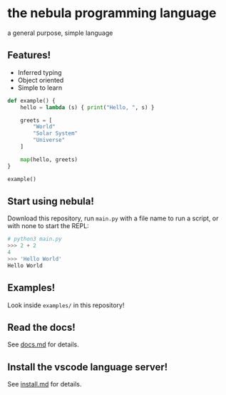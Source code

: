 # the nebula programming language
a general purpose, simple language

## Features!
- Inferred typing
- Object oriented
- Simple to learn

```python
def example() {
    hello = lambda (s) { print("Hello, ", s) }

    greets = [
        "World"
        "Solar System"
        "Universe"
    ]

    map(hello, greets)
}

example()
```

## Start using nebula!
Download this repository, run `main.py` with a file name to run a script, or with none to start the REPL:
```python
# python3 main.py
>>> 2 + 2
4
>>> 'Hello World'
Hello World
``` 
## Examples!
Look inside `examples/` in this repository!

## Read the docs!
See [docs.md](doc/basics.md) for details.

## Install the vscode language server!
See [install.md](nebula-lsp/README.md) for details.